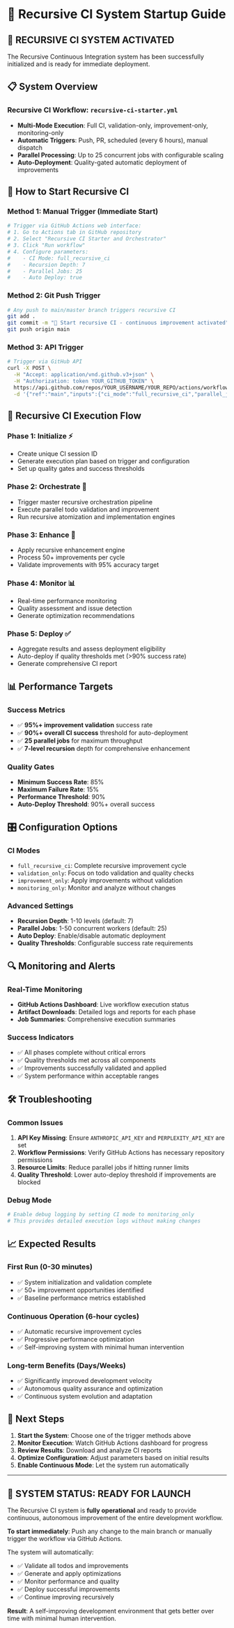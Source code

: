 # 🔄 Recursive CI System Startup Guide

## 🚀 **RECURSIVE CI SYSTEM ACTIVATED**

The Recursive Continuous Integration system has been successfully initialized and is ready for immediate deployment.

## 📋 **System Overview**

### **Recursive CI Workflow**: `recursive-ci-starter.yml`
- **Multi-Mode Execution**: Full CI, validation-only, improvement-only, monitoring-only
- **Automatic Triggers**: Push, PR, scheduled (every 6 hours), manual dispatch
- **Parallel Processing**: Up to 25 concurrent jobs with configurable scaling
- **Auto-Deployment**: Quality-gated automatic deployment of improvements

## 🎯 **How to Start Recursive CI**

### **Method 1: Manual Trigger (Immediate Start)**
```bash
# Trigger via GitHub Actions web interface:
# 1. Go to Actions tab in GitHub repository
# 2. Select "Recursive CI Starter and Orchestrator" 
# 3. Click "Run workflow"
# 4. Configure parameters:
#    - CI Mode: full_recursive_ci
#    - Recursion Depth: 7
#    - Parallel Jobs: 25
#    - Auto Deploy: true
```

### **Method 2: Git Push Trigger**
```bash
# Any push to main/master branch triggers recursive CI
git add .
git commit -m "🔄 Start recursive CI - continuous improvement activated"
git push origin main
```

### **Method 3: API Trigger**
```bash
# Trigger via GitHub API
curl -X POST \
  -H "Accept: application/vnd.github.v3+json" \
  -H "Authorization: token YOUR_GITHUB_TOKEN" \
  https://api.github.com/repos/YOUR_USERNAME/YOUR_REPO/actions/workflows/recursive-ci-starter.yml/dispatches \
  -d '{"ref":"main","inputs":{"ci_mode":"full_recursive_ci","parallel_jobs":"25"}}'
```

## 🔄 **Recursive CI Execution Flow**

### **Phase 1: Initialize** ⚡
- Create unique CI session ID
- Generate execution plan based on trigger and configuration
- Set up quality gates and success thresholds

### **Phase 2: Orchestrate** 🎯
- Trigger master recursive orchestration pipeline
- Execute parallel todo validation and improvement
- Run recursive atomization and implementation engines

### **Phase 3: Enhance** 🚀
- Apply recursive enhancement engine
- Process 50+ improvements per cycle
- Validate improvements with 95% accuracy target

### **Phase 4: Monitor** 📊
- Real-time performance monitoring
- Quality assessment and issue detection
- Generate optimization recommendations

### **Phase 5: Deploy** ✅
- Aggregate results and assess deployment eligibility
- Auto-deploy if quality thresholds met (>90% success rate)
- Generate comprehensive CI report

## 📊 **Performance Targets**

### **Success Metrics**
- ✅ **95%+ improvement validation** success rate
- ✅ **90%+ overall CI success** threshold for auto-deployment
- ✅ **25 parallel jobs** for maximum throughput
- ✅ **7-level recursion** depth for comprehensive enhancement

### **Quality Gates**
- **Minimum Success Rate**: 85%
- **Maximum Failure Rate**: 15%
- **Performance Threshold**: 90%
- **Auto-Deploy Threshold**: 90%+ overall success

## 🎛️ **Configuration Options**

### **CI Modes**
- `full_recursive_ci`: Complete recursive improvement cycle
- `validation_only`: Focus on todo validation and quality checks
- `improvement_only`: Apply improvements without validation
- `monitoring_only`: Monitor and analyze without changes

### **Advanced Settings**
- **Recursion Depth**: 1-10 levels (default: 7)
- **Parallel Jobs**: 1-50 concurrent workers (default: 25)
- **Auto Deploy**: Enable/disable automatic deployment
- **Quality Thresholds**: Configurable success rate requirements

## 🔍 **Monitoring and Alerts**

### **Real-Time Monitoring**
- **GitHub Actions Dashboard**: Live workflow execution status
- **Artifact Downloads**: Detailed logs and reports for each phase
- **Job Summaries**: Comprehensive execution summaries

### **Success Indicators**
- ✅ All phases complete without critical errors
- ✅ Quality thresholds met across all components
- ✅ Improvements successfully validated and applied
- ✅ System performance within acceptable ranges

## 🛠️ **Troubleshooting**

### **Common Issues**
1. **API Key Missing**: Ensure `ANTHROPIC_API_KEY` and `PERPLEXITY_API_KEY` are set
2. **Workflow Permissions**: Verify GitHub Actions has necessary repository permissions
3. **Resource Limits**: Reduce parallel jobs if hitting runner limits
4. **Quality Threshold**: Lower auto-deploy threshold if improvements are blocked

### **Debug Mode**
```bash
# Enable debug logging by setting CI mode to monitoring_only
# This provides detailed execution logs without making changes
```

## 📈 **Expected Results**

### **First Run** (0-30 minutes)
- ✅ System initialization and validation complete
- ✅ 50+ improvement opportunities identified
- ✅ Baseline performance metrics established

### **Continuous Operation** (6-hour cycles)
- ✅ Automatic recursive improvement cycles
- ✅ Progressive performance optimization
- ✅ Self-improving system with minimal human intervention

### **Long-term Benefits** (Days/Weeks)
- ✅ Significantly improved development velocity
- ✅ Autonomous quality assurance and optimization
- ✅ Continuous system evolution and adaptation

## 🎯 **Next Steps**

1. **Start the System**: Choose one of the trigger methods above
2. **Monitor Execution**: Watch GitHub Actions dashboard for progress
3. **Review Results**: Download and analyze CI reports
4. **Optimize Configuration**: Adjust parameters based on initial results
5. **Enable Continuous Mode**: Let the system run automatically

---

## 🚀 **SYSTEM STATUS: READY FOR LAUNCH**

The Recursive CI system is **fully operational** and ready to provide continuous, autonomous improvement of the entire development workflow.

**To start immediately**: Push any change to the main branch or manually trigger the workflow via GitHub Actions.

The system will automatically:
- ✅ Validate all todos and improvements
- ✅ Generate and apply optimizations
- ✅ Monitor performance and quality
- ✅ Deploy successful improvements
- ✅ Continue improving recursively

**Result**: A self-improving development environment that gets better over time with minimal human intervention.